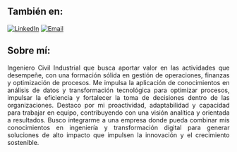 ## También en:
[![LinkedIn](https://img.shields.io/badge/LinkedIn-0A66C2?style=for-the-badge)](https://www.linkedin.com/in/melitacruces)
[![Email](https://img.shields.io/badge/Email-D14836?style=for-the-badge)](mailto:melitacruces@outlook.com)

## Sobre mí:

<p align="justify">
Ingeniero Civil Industrial que busca aportar valor en las actividades que desempeñe, con una formación sólida en gestión 
de operaciones, finanzas y optimización de procesos. Me impulsa la aplicación de conocimientos en análisis de datos y 
transformación tecnológica para optimizar procesos, impulsar la eficiencia y fortalecer la toma de decisiones dentro de las 
organizaciones. Destaco por mi proactividad, adaptabilidad y capacidad para trabajar en equipo, contribuyendo con una 
visión analítica y orientada a resultados. Busco integrarme a una empresa donde pueda combinar mis conocimientos en 
ingeniería y transformación digital para generar soluciones de alto impacto que impulsen la innovación y el crecimiento 
sostenible.
<p>
